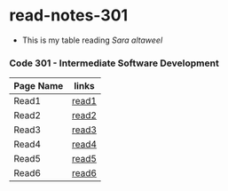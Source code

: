 # read-notes-301

- This is my table reading 
 *Sara altaweel*

### Code 301 - Intermediate Software Development

| Page Name | links |
|-----------|-------|
| Read1     |[read1](https://saraaltaweel.github.io/read-notes-301/read1)|
| Read2     |[read2](https://saraaltaweel.github.io/read-notes-301/read2)|
| Read3     |[read3](https://saraaltaweel.github.io/read-notes-301/read3)|
| Read4     |[read4](https://saraaltaweel.github.io/read-notes-301/read4)|
| Read5     |[read5](https://saraaltaweel.github.io/read-notes-301/read5)|
| Read6     |[read6](https://saraaltaweel.github.io/read-notes-301/read6)|

